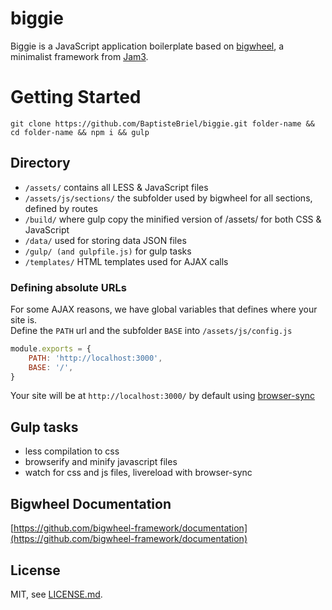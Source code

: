 # biggie
Biggie is a JavaScript application boilerplate based on [bigwheel](https://github.com/bigwheel-framework), a minimalist framework from [Jam3](http://www.jam3.com/).

# Getting Started

`git clone https://github.com/BaptisteBriel/biggie.git folder-name && cd folder-name && npm i && gulp`

## Directory

- `/assets/` contains all LESS & JavaScript files
- `/assets/js/sections/` the subfolder used by bigwheel for all sections, defined by routes
- `/build/` where gulp copy the minified version of /assets/ for both CSS & JavaScript
- `/data/` used for storing data JSON files
- `/gulp/ (and gulpfile.js)` for gulp tasks
- `/templates/` HTML templates used for AJAX calls

### Defining absolute URLs

For some AJAX reasons, we have global variables that defines where your site is.  
Define the `PATH` url and the subfolder `BASE` into `/assets/js/config.js`

```javascript
module.exports = {
	PATH: 'http://localhost:3000',
	BASE: '/',
}
```

Your site will be at `http://localhost:3000/` by default using [browser-sync](http://www.browsersync.io/)

## Gulp tasks

- less compilation to css
- browserify and minify javascript files
- watch for css and js files, livereload with browser-sync

## Bigwheel Documentation

[https://github.com/bigwheel-framework/documentation](https://github.com/bigwheel-framework/documentation)

## License

MIT, see [LICENSE.md](http://github.com/bigwheel-framework/bigwheel/blob/master/LICENSE).
